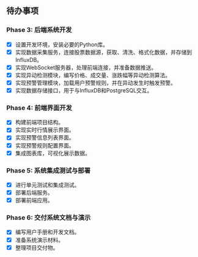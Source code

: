 ## 待办事项

### Phase 3: 后端系统开发
- [x] 设置开发环境，安装必要的Python库。
- [x] 实现数据采集服务，连接股票数据源，获取、清洗、格式化数据，并存储到InfluxDB。
- [x] 实现WebSocket服务器，处理前端连接，并准备数据推送。
- [x] 实现异动检测模块，编写价格、成交量、涨跌幅等异动检测算法。
- [x] 实现预警管理模块，加载用户预警规则，并在异动发生时触发预警。
- [x] 实现数据存储接口，用于与InfluxDB和PostgreSQL交互。

### Phase 4: 前端界面开发
- [x] 构建前端项目结构。
- [x] 实现实时行情展示界面。
- [x] 实现预警信息列表界面。
- [x] 实现预警规则配置界面。
- [x] 集成图表库，可视化展示数据。

### Phase 5: 系统集成测试与部署
- [x] 进行单元测试和集成测试。
- [x] 部署后端服务。
- [x] 部署前端应用。

### Phase 6: 交付系统文档与演示
- [x] 编写用户手册和开发文档。
- [x] 准备系统演示材料。
- [x] 整理项目交付物。
